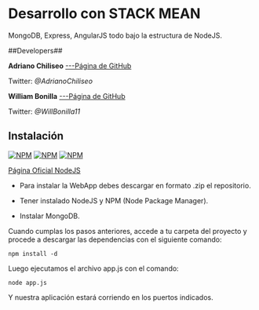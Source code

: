 Desarrollo con STACK MEAN
=========================

MongoDB, Express, AngularJS todo bajo la estructura de NodeJS.

##Developers##

**Adriano Chiliseo** [---Página de GitHub](https://github.com/Chiliseo)

Twitter:
*@AdrianoChiliseo*

**William Bonilla**  [---Página de GitHub](https://github.com/WilliamBonilla)

Twitter:
*@WillBonilla11*

Instalación
----------- 

[![NPM](https://nodei.co/npm/mongodb.png?downloads=true&downloadRank=true&stars=true)](https://nodei.co/npm/mongodb/)
[![NPM](https://nodei.co/npm/express.png?downloads=true&downloadRank=true&stars=true)](https://nodei.co/npm/express/)
[![NPM](https://nodei.co/npm/angular.png?downloads=true&downloadRank=true&stars=true)](https://nodei.co/npm/angular/)

[Página Oficial NodeJS](http://nodejs.org/download/)

* Para instalar la WebApp debes descargar en formato .zip el repositorio.

* Tener instalado NodeJS y NPM (Node Package Manager).

* Instalar MongoDB.

Cuando cumplas los pasos anteriores, accede a tu carpeta del proyecto y procede a descargar las dependencias 
con el siguiente comando:

`npm install -d`

Luego ejecutamos el archivo app.js con el comando:

`node app.js`

Y nuestra aplicación estará corriendo en los puertos indicados. 